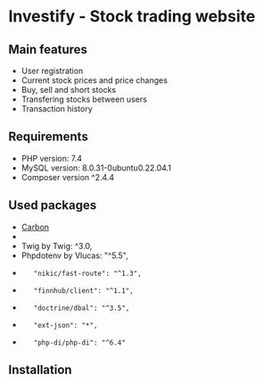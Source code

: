 # Investify - Stock trading website

## Main features
* User registration
* Current stock prices and price changes
* Buy, sell and short stocks
* Transfering stocks between users
* Transaction history

## Requirements
* PHP version: 7.4 
* MySQL version: 8.0.31-0ubuntu0.22.04.1 
* Composer version ^2.4.4

## Used packages
* [Carbon](https://carbon.nesbot.com/)
* 
* Twig by Twig: ^3.0,
* Phpdotenv by Vlucas: "^5.5",
*        "nikic/fast-route": "^1.3",
*        "finnhub/client": "^1.1",
*        "doctrine/dbal": "^3.5",
*        "ext-json": "*",
*        "php-di/php-di": "^6.4"

## Installation
